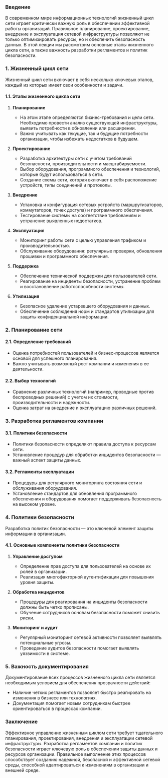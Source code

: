 ### Введение

В современном мире информационных технологий жизненный цикл сети играет критически важную роль в обеспечении эффективной работы организаций. Правильное планирование, проектирование, внедрение и эксплуатация сетевой инфраструктуры позволяют не только оптимизировать ресурсы, но и обеспечить безопасность данных. В этой лекции мы рассмотрим основные этапы жизненного цикла сети, а также важность разработки регламентов и политик безопасности.

### 1. Жизненный цикл сети

Жизненный цикл сети включает в себя несколько ключевых этапов, каждый из которых имеет свои особенности и задачи.

#### 1.1. Этапы жизненного цикла сети

1. **Планирование**
   - На этом этапе определяются бизнес-требования и цели сети. Необходимо провести анализ существующей инфраструктуры, выявить потребности в обновлении или расширении.
   - Важно учитывать как текущие, так и будущие потребности организации, чтобы избежать недостатков в будущем.

2. **Проектирование**
   - Разработка архитектуры сети с учетом требований безопасности, производительности и масштабируемости.
   - Выбор оборудования, программного обеспечения и технологий, которые будут использоваться в сети.
   - Создание схемы сети, которая включает в себя расположение устройств, типы соединений и протоколы.

3. **Внедрение**
   - Установка и конфигурация сетевых устройств (маршрутизаторов, коммутаторов, точек доступа) и программного обеспечения.
   - Тестирование системы на соответствие требованиям и устранение выявленных недостатков.

4. **Эксплуатация**
   - Мониторинг работы сети с целью управления трафиком и производительностью.
   - Обслуживание оборудования: регулярные проверки, обновления прошивки и программного обеспечения.

5. **Поддержка**
   - Обеспечение технической поддержки для пользователей сети.
   - Реагирование на инциденты безопасности, устранение проблем и восстановление работоспособности системы.

6. **Утилизация**
   - Безопасное удаление устаревшего оборудования и данных.
   - Обеспечение соблюдения норм и стандартов утилизации для защиты конфиденциальной информации.

### 2. Планирование сети

#### 2.1. Определение требований

- Оценка потребностей пользователей и бизнес-процессов является основой для успешного планирования.
- Важно учитывать возможный рост компании и изменения в ее деятельности.

#### 2.2. Выбор технологий

- Сравнение различных технологий (например, проводные против беспроводных решений) с учетом их стоимости, производительности и надежности.
- Оценка затрат на внедрение и эксплуатацию различных решений.

### 3. Разработка регламентов компании

#### 3.1. Политики безопасности

- Политики безопасности определяют правила доступа к ресурсам сети.
- Установление процедур для обработки инцидентов безопасности — важный аспект защиты данных.

#### 3.2. Регламенты эксплуатации

- Процедуры для регулярного мониторинга состояния сети и обслуживания оборудования.
- Установление стандартов для обновления программного обеспечения и оборудования помогает поддерживать безопасность на высоком уровне.

### 4. Политики безопасности

Разработка политик безопасности — это ключевой элемент защиты информации в организации.

#### 4.1. Основные компоненты политики безопасности

1. **Управление доступом**
   - Определение прав доступа для пользователей на основе их ролей в организации.
   - Реализация многофакторной аутентификации для повышения уровня защиты.

2. **Обработка инцидентов**
   - Процедуры для реагирования на инциденты безопасности должны быть четко прописаны.
   - Обучение сотрудников основам безопасности поможет снизить риски.

3. **Мониторинг и аудит**
   - Регулярный мониторинг сетевой активности позволяет выявлять потенциальные угрозы.
   - Проведение аудитов безопасности помогает выявлять уязвимости в системе.

### 5. Важность документирования

Документирование всех процессов жизненного цикла сети является необходимым условием для обеспечения прозрачности действий:

- Наличие четких регламентов позволяет быстро реагировать на изменения в бизнесе или технологиях.
- Документация помогает новым сотрудникам быстрее ориентироваться в процессах компании.

### Заключение

Эффективное управление жизненным циклом сети требует тщательного планирования, проектирования, внедрения и эксплуатации сетевой инфраструктуры. Разработка регламентов компании и политик безопасности играет ключевую роль в обеспечении защиты данных и ресурсов организации. Правильное выполнение этих процессов способствует созданию надежной, безопасной и эффективной сетевой среды, способной адаптироваться к изменениям в организации и внешней среде.